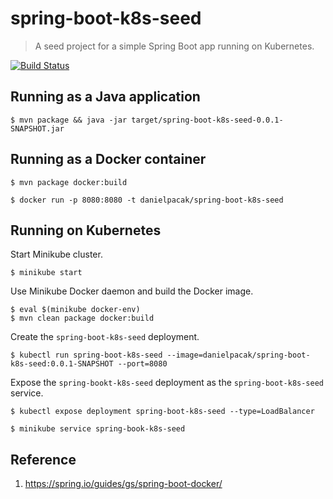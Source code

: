 # spring-boot-k8s-seed

> A seed project for a simple Spring Boot app running on Kubernetes.

[![Build Status](https://travis-ci.org/SOFTWARE-CLINIC/spring-boot-k8s-seed.svg?branch=master)](https://travis-ci.org/SOFTWARE-CLINIC/spring-boot-k8s-seed)

## Running as a Java application

```
$ mvn package && java -jar target/spring-boot-k8s-seed-0.0.1-SNAPSHOT.jar
```

## Running as a Docker container

```
$ mvn package docker:build
```

```
$ docker run -p 8080:8080 -t danielpacak/spring-boot-k8s-seed
```

## Running on Kubernetes

Start Minikube cluster.

```
$ minikube start
```

Use Minikube Docker daemon and build the Docker image.

```
$ eval $(minikube docker-env)
$ mvn clean package docker:build
```

Create the `spring-boot-k8s-seed` deployment.

```
$ kubectl run spring-boot-k8s-seed --image=danielpacak/spring-boot-k8s-seed:0.0.1-SNAPSHOT --port=8080
```

Expose the `spring-bookt-k8s-seed` deployment as the `spring-boot-k8s-seed` service.

```
$ kubectl expose deployment spring-boot-k8s-seed --type=LoadBalancer
```

```
$ minikube service spring-book-k8s-seed
```

## Reference

1. https://spring.io/guides/gs/spring-boot-docker/
